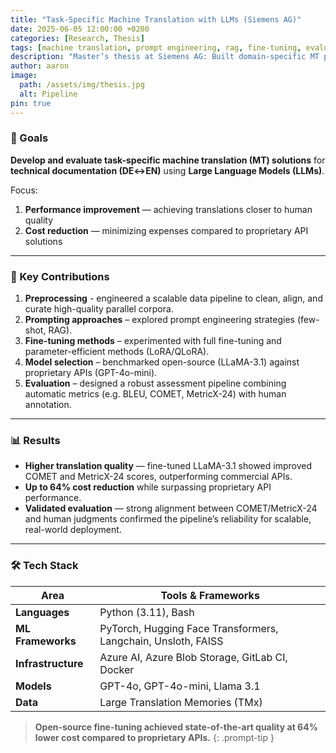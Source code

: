 ```yaml
---
title: "Task-Specific Machine Translation with LLMs (Siemens AG)"
date: 2025-06-05 12:00:00 +0200
categories: [Research, Thesis]
tags: [machine translation, prompt engineering, rag, fine-tuning, evaluation]
description: "Master’s thesis at Siemens AG: Built domain-specific MT pipeline with LLMs, improving translation quality and achieving 64% cost reduction compared to APIs."
author: aaron
image:
  path: /assets/img/thesis.jpg
  alt: Pipeline
pin: true
---
```


### 🎯 Goals
 
**Develop and evaluate task-specific machine translation (MT) solutions** for **technical documentation (DE↔EN)** using **Large Language Models (LLMs)**.

Focus:
1. **Performance improvement** — achieving translations closer to human quality  
2. **Cost reduction** — minimizing expenses compared to proprietary API solutions

---

### 🚀 Key Contributions

1. **Preprocessing** - engineered a scalable data pipeline to clean, align, and curate high-quality parallel corpora.
2. **Prompting approaches** – explored prompt engineering strategies (few-shot, RAG). 
3. **Fine-tuning methods** – experimented with full fine-tuning and parameter-efficient methods (LoRA/QLoRA).  
4. **Model selection** – benchmarked open-source (LLaMA-3.1) against proprietary APIs (GPT-4o-mini).  
5. **Evaluation** – designed a robust assessment pipeline combining automatic metrics (e.g. BLEU, COMET, MetricX-24) with human annotation.

---

### 📊 Results

- **Higher translation quality** — fine-tuned LLaMA-3.1 showed improved COMET and MetricX-24 scores, outperforming commercial APIs. 
- **Up to 64% cost reduction** while surpassing proprietary API performance.
- **Validated evaluation** — strong alignment between COMET/MetricX-24 and human judgments confirmed the pipeline’s reliability for scalable, real-world deployment.

---

### 🛠 Tech Stack

| Area               | Tools & Frameworks                                            |
| ------------------ | ------------------------------------------------------------- |
| **Languages**      | Python (3.11), Bash                                           |
| **ML Frameworks**  | PyTorch, Hugging Face Transformers, Langchain, Unsloth, FAISS |
| **Infrastructure** | Azure AI, Azure Blob Storage, GitLab CI, Docker               |
| **Models**         | GPT-4o, GPT-4o-mini, Llama 3.1                                |
| **Data**           | Large Translation Memories (TMx)                              |

> **Open-source fine-tuning achieved state-of-the-art quality at 64% lower cost compared to proprietary APIs.**
{: .prompt-tip }
